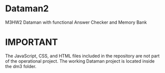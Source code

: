 # Dataman2
M3HW2 Dataman with functional Answer Checker and Memory Bank

# IMPORTANT
The JavaScript, CSS, and HTML files included in the repository are not part of the operational project. The working Dataman project is located inside the dm3 folder.
